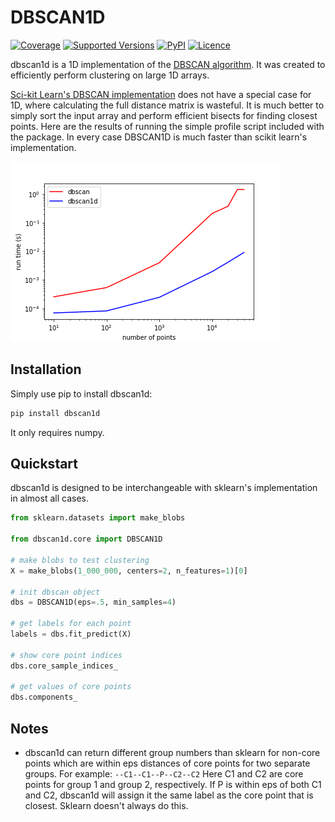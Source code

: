 # DBSCAN1D

[![Coverage](https://codecov.io/gh/d-chambers/dbscan1d/branch/master/graph/badge.svg)](https://codecov.io/gh/d-chambers/dbscan1d)
[![Supported Versions](https://img.shields.io/pypi/pyversions/dbscan1d.svg)](https://pypi.python.org/pypi/dbscan1d)
[![PyPI](https://pepy.tech/badge/dbscan1d)](https://pepy.tech/project/dbscan1d)
[![Licence](https://www.gnu.org/graphics/lgplv3-88x31.png)](https://www.gnu.org/licenses/lgpl.html)

dbscan1d is a 1D implementation of the [DBSCAN algorithm](https://en.wikipedia.org/wiki/DBSCAN). It was created to efficiently
perform clustering on large 1D arrays.

[Sci-kit Learn's DBSCAN implementation](https://scikit-learn.org/stable/modules/generated/sklearn.cluster.DBSCAN.html) does
not have a special case for 1D, where calculating the full distance matrix is wasteful. It is much better to simply sort
the input array and perform efficient bisects for finding closest points. Here are the results of running the simple
profile script included with the package. In every case DBSCAN1D is much faster than scikit learn's implementation.

![image](https://github.com/d-chambers/dbscan1d/raw/master/profile_results.png)

## Installation
Simply use pip to install dbscan1d:
```bash
pip install dbscan1d
```
It only requires numpy.

## Quickstart
dbscan1d is designed to be interchangeable with sklearn's implementation in almost
all cases.

```python
from sklearn.datasets import make_blobs

from dbscan1d.core import DBSCAN1D

# make blobs to test clustering
X = make_blobs(1_000_000, centers=2, n_features=1)[0]

# init dbscan object
dbs = DBSCAN1D(eps=.5, min_samples=4)

# get labels for each point
labels = dbs.fit_predict(X)

# show core point indices
dbs.core_sample_indices_

# get values of core points
dbs.components_
```

## Notes

- dbscan1d can return different group numbers than sklearn for non-core points which are within
eps distances of core points for two separate groups. For example:
 `--C1--C1--P--C2--C2`
Here C1 and C2 are core points for group 1 and group 2, respectively. If P is within eps of both C1 and
C2, dbscan1d will assign it the same label as the core point that is closest. Sklearn doesn't always do this.
